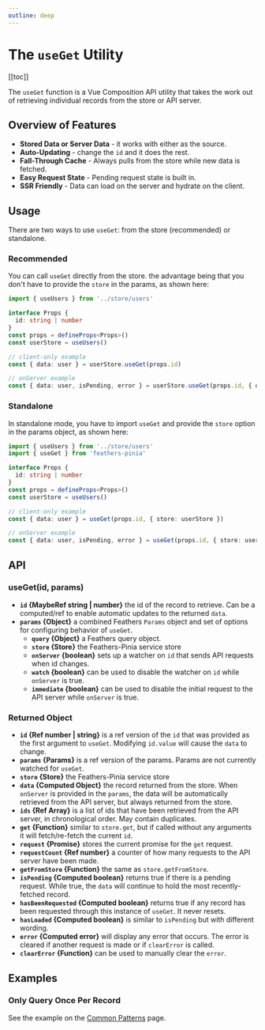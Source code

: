 ```yaml
---
outline: deep
---
```


<script setup>
import Badge from '../components/Badge.vue'
import pkg from '../../package.json'
import BlockQuote from '../components/BlockQuote.vue'
</script>

<div style="position: fixed; z-index: 1000; top: 2px; right: 2px;">
  <Badge :label="`v${pkg.version}`" />
</div>

# The `useGet` Utility

[[toc]]

The `useGet` function is a Vue Composition API utility that takes the work out of retrieving individual records from the store or API server.

## Overview of Features

- **Stored Data or Server Data** - it works with either as the source.
- **Auto-Updating** - change the `id` and it does the rest.
- **Fall-Through Cache** - Always pulls from the store while new data is fetched.
- **Easy Request State** - Pending request state is built in.
- **SSR Friendly** - Data can load on the server and hydrate on the client.

## Usage

There are two ways to use `useGet`: from the store (recommended) or standalone.

### Recommended

You can call `useGet` directly from the store. the advantage being that you don't have to provide the `store` in the params, as shown here:

```ts
import { useUsers } from '../store/users'

interface Props {
  id: string | number
}
const props = defineProps<Props>()
const userStore = useUsers()

// client-only example
const { data: user } = userStore.useGet(props.id)

// onServer example
const { data: user, isPending, error } = userStore.useGet(props.id, { onServer: true })
```

### Standalone

In standalone mode, you have to import `useGet` and provide the `store` option in the params object, as shown here:

```ts
import { useUsers } from '../store/users'
import { useGet } from 'feathers-pinia'

interface Props {
  id: string | number
}
const props = defineProps<Props>()
const userStore = useUsers()

// client-only example
const { data: user } = useGet(props.id, { store: userStore })

// onServer example
const { data: user, isPending, error } = useGet(props.id, { store: userStore, onServer: true })
```

## API

### useGet(id, params)

- **`id` {MaybeRef string | number}** the id of the record to retrieve. Can be a computed/ref to enable automatic updates to the returned `data`.
- **`params` {Object}** a combined Feathers `Params` object and set of options for configuring behavior of `useGet`.
  - **`query` {Object}** a Feathers query object.
  - **`store` {Store}** the Feathers-Pinia service store
  - **`onServer` {boolean}** sets up a watcher on `id` that sends API requests when id changes.
  - **`watch` {boolean}** can be used to disable the watcher on `id` while `onServer` is true.
  - **`immediate` {boolean}** can be used to disable the initial request to the API server while `onServer` is true.

### Returned Object

- **`id` {Ref number | string}** is a ref version of the `id` that was provided as the first argument to `useGet`. Modifying `id.value` will cause the `data` to change.
- **`params` {Params}** is a ref version of the params. Params are not currently watched for `useGet`.
- **`store` {Store}** the Feathers-Pinia service store
- **`data` {Computed Object}** the record returned from the store. When `onServer` is provided in the `params`, the data will be automatically retrieved from the API server, but always returned from the store.
- **`ids` {Ref Array}** is a list of ids that have been retrieved from the API server, in chronological order. May contain duplicates.
- **`get` {Function}** similar to `store.get`, but if called without any arguments it will fetch/re-fetch the current `id`.
- **`request` {Promise}** stores the current promise for the `get` request.
- **`requestCount` {Ref number}** a counter of how many requests to the API server have been made.
- **`getFromStore` {Function}** the same as `store.getFromStore`.
- **`isPending` {Computed boolean}** returns true if there is a pending request. While true, the `data` will continue to hold the most recently-fetched record.
- **`hasBeenRequested` {Computed boolean}** returns true if any record has been requested through this instance of `useGet`. It never resets.
- **`hasLoaded` {Computed boolean}** is similar to `isPending` but with different wording.
- **`error` {Computed error}** will display any error that occurs. The error is cleared if another request is made or if `clearError` is called.
- **`clearError` {Function}** can be used to manually clear the `error`.

## Examples

### Only Query Once Per Record

See the example on the [Common Patterns](./common-patterns#query-once-per-record) page.
